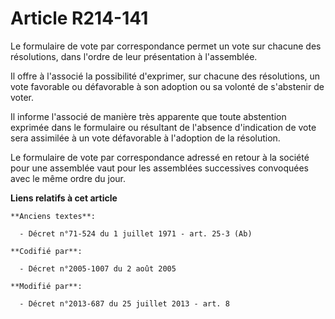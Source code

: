 # Article R214-141

Le formulaire de vote par correspondance permet un vote sur chacune des résolutions, dans l'ordre de leur présentation à
l'assemblée. 

Il offre à l'associé la possibilité d'exprimer, sur chacune des résolutions, un vote favorable ou défavorable à son adoption
ou sa volonté de s'abstenir de voter. 

Il informe l'associé de manière très apparente que toute abstention exprimée dans le formulaire ou résultant de l'absence
d'indication de vote sera assimilée à un vote défavorable à l'adoption de la résolution. 

Le formulaire de vote par correspondance adressé en retour à la société pour une assemblée vaut pour les assemblées
successives convoquées avec le même ordre du jour.

**Liens relatifs à cet article**

	**Anciens textes**:

	  - Décret n°71-524 du 1 juillet 1971 - art. 25-3 (Ab)

	**Codifié par**:

	  - Décret n°2005-1007 du 2 août 2005

	**Modifié par**:

	  - Décret n°2013-687 du 25 juillet 2013 - art. 8
